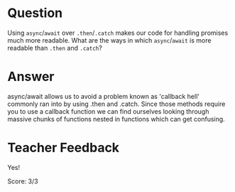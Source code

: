 # Question

Using `async`/`await` over `.then`/`.catch` makes our code for handling promises much more readable. What are the ways in which `async`/`await` is more readable than `.then` and `.catch`?

# Answer

async/await allows us to avoid a problem known as 'callback hell' commonly ran into by using .then and .catch. Since those methods require you to use a callback function we can find ourselves looking through massive chunks of functions nested in functions which can get confusing.

# Teacher Feedback

Yes!

Score: 3/3